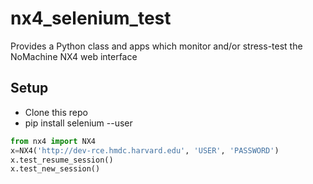 nx4_selenium_test
=================

Provides a Python class and apps which monitor and/or stress-test the NoMachine NX4 web interface

Setup
-----
* Clone this repo
* pip install selenium --user

```python
from nx4 import NX4
x=NX4('http://dev-rce.hmdc.harvard.edu', 'USER', 'PASSWORD')
x.test_resume_session()
x.test_new_session()
```
